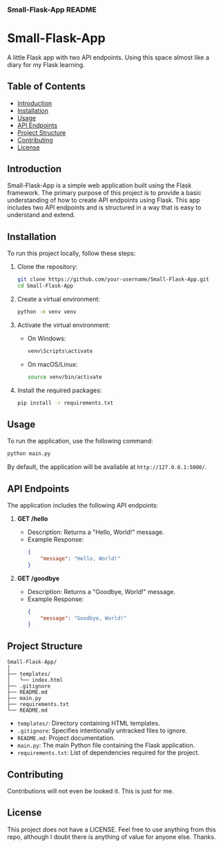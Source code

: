### Small-Flask-App README

# Small-Flask-App

A little Flask app with two API endpoints. Using this space almost like a diary for my Flask learning.

## Table of Contents
- [Introduction](#introduction)
- [Installation](#installation)
- [Usage](#usage)
- [API Endpoints](#api-endpoints)
- [Project Structure](#project-structure)
- [Contributing](#contributing)
- [License](#license)

## Introduction

Small-Flask-App is a simple web application built using the Flask framework. The primary purpose of this project is to provide a basic understanding of how to create API endpoints using Flask. This app includes two API endpoints and is structured in a way that is easy to understand and extend.

## Installation

To run this project locally, follow these steps:

1. Clone the repository:
    ```bash
    git clone https://github.com/your-username/Small-Flask-App.git
    cd Small-Flask-App
    ```

2. Create a virtual environment:
    ```bash
    python -m venv venv
    ```

3. Activate the virtual environment:
    - On Windows:
        ```bash
        venv\Scripts\activate
        ```
    - On macOS/Linux:
        ```bash
        source venv/bin/activate
        ```

4. Install the required packages:
    ```bash
    pip install -r requirements.txt
    ```

## Usage

To run the application, use the following command:
```bash
python main.py
```

By default, the application will be available at `http://127.0.0.1:5000/`.

## API Endpoints

The application includes the following API endpoints:

1. **GET /hello**
    - Description: Returns a "Hello, World!" message.
    - Example Response:
        ```json
        {
            "message": "Hello, World!"
        }
        ```

2. **GET /goodbye**
    - Description: Returns a "Goodbye, World!" message.
    - Example Response:
        ```json
        {
            "message": "Goodbye, World!"
        }
        ```

## Project Structure

```
Small-Flask-App/
│
├── templates/
│   └── index.html
├── .gitignore
├── README.md
├── main.py
├── requirements.txt
└── README.md
```

- `templates/`: Directory containing HTML templates.
- `.gitignore`: Specifies intentionally untracked files to ignore.
- `README.md`: Project documentation.
- `main.py`: The main Python file containing the Flask application.
- `requirements.txt`: List of dependencies required for the project.

## Contributing

Contributions will not even be looked it. This is just for me.

## License

This project does not have a LICENSE. Feel free to use anything from this repo, although I doubt there is anything of value for anyone else. Thanks.